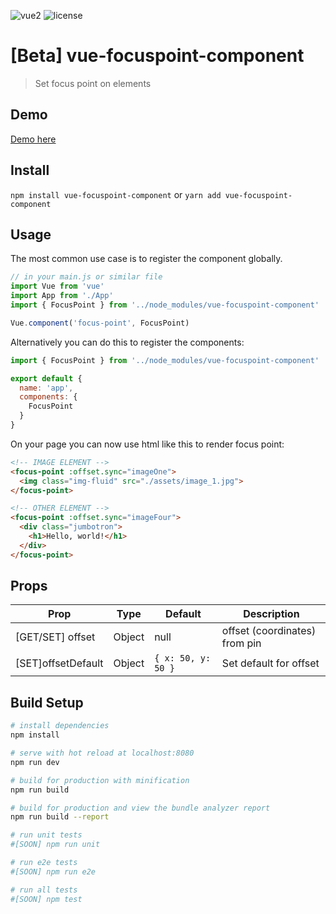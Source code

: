 ![vue2](https://img.shields.io/badge/vue-2.5.x-brightgreen.svg)
![license](https://img.shields.io/badge/license-MIT-brightgreen.svg?style=flat-square)

# [Beta] vue-focuspoint-component

> Set focus point on elements

## Demo

[Demo here](https://evodiaaut.github.io/vue-focuspoint-component/)

## Install

`npm install vue-focuspoint-component` or `yarn add vue-focuspoint-component`

## Usage

The most common use case is to register the component globally.

```js
// in your main.js or similar file
import Vue from 'vue'
import App from './App'
import { FocusPoint } from '../node_modules/vue-focuspoint-component'

Vue.component('focus-point', FocusPoint)
```

Alternatively you can do this to register the components:

```js
import { FocusPoint } from '../node_modules/vue-focuspoint-component'

export default {
  name: 'app',
  components: {
    FocusPoint
  }
}
```

On your page you can now use html like this to render focus point:

``` html
<!-- IMAGE ELEMENT -->
<focus-point :offset.sync="imageOne">
  <img class="img-fluid" src="./assets/image_1.jpg">
</focus-point>

<!-- OTHER ELEMENT -->
<focus-point :offset.sync="imageFour">
  <div class="jumbotron">
    <h1>Hello, world!</h1>
  </div>
</focus-point>
```

## Props

|Prop|Type|Default|Description
|-|-|-|-|
| [GET/SET] offset | Object | null | offset (coordinates) from pin
| [SET]offsetDefault | Object | `{ x: 50, y: 50 }` | Set default for offset

## Build Setup

``` bash
# install dependencies
npm install

# serve with hot reload at localhost:8080
npm run dev

# build for production with minification
npm run build

# build for production and view the bundle analyzer report
npm run build --report

# run unit tests
#[SOON] npm run unit

# run e2e tests
#[SOON] npm run e2e

# run all tests
#[SOON] npm test
```
